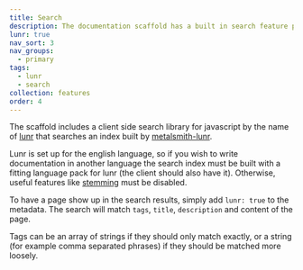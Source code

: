 ```yaml
---
title: Search
description: The documentation scaffold has a built in search feature powered by lunr.
lunr: true
nav_sort: 3
nav_groups:
  - primary
tags:
  - lunr
  - search
collection: features
order: 4
---
```

The scaffold includes a client side search library for javascript by the name of [lunr](https://lunrjs.com/) that searches an index built by [metalsmith-lunr](https://github.com/TelenorFrontend/metalsmith-lunr).

Lunr is set up for the english language, so if you wish to write documentation in another language the search index must be built with a fitting language pack for lunr (the client should also have it). Otherwise, useful features like [stemming](https://nlp.stanford.edu/IR-book/html/htmledition/stemming-and-lemmatization-1.html) must be disabled.

To have a page show up in the search results, simply add `lunr: true` to the metadata. The search will match `tags`, `title`, `description` and content of the page.

Tags can be an array of strings if they should only match exactly, or a string (for example comma separated phrases) if they should be matched more loosely.
